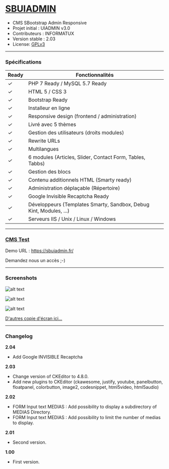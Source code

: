 # [SBUIADMIN](https://sbuiadmin.fr/)
- CMS SBootstrap Admin Responsive
- Projet initial : UIADMIN v3.0
- Contributeurs : INFORMATUX
- Version stable : 2.03
- License: [GPLv3](http://www.gnu.org/licenses/gpl-3.0.fr.html "Licence publique générale GNU v3")

---

### Spécifications

Ready | Fonctionnalités
--- | ---
*✓* | PHP 7 Ready / MySQL 5.7 Ready
*✓* | HTML 5 / CSS 3
*✓* | Bootstrap Ready
*✓* | Installeur en ligne
*✓* | Responsive design (frontend / administration)
*✓* | Livré avec 5 thèmes
*✓* | Gestion des utilisateurs (droits modules)
*✓* | Rewrite URLs
*✓* | Multilangues
*✓* | 6 modules (Articles, Slider, Contact Form, Tables, Tabbs)
*✓* | Gestion des blocs
*✓* | Contenu additionnels HTML (Smarty ready)
*✓* | Administration déplaçable (Répertoire)
*✓* | Google Invisible Recaptcha Ready
*✓* | Développeurs (Templates Smarty, Sandbox, Debug Kint, Modules, ...)
*✓* | Serveurs IIS / Unix / Linux / Windows

---

### [CMS Test](https://sbuiadmin.fr/)

Demo URL : https://sbuiadmin.fr/

Demandez nous un accès ;-)

---

### Screenshots

![alt text](https://sbuiadmin.fr/demo_github/sbuiadmin-theme-1.jpg "Un thème (front)")

![alt text](https://sbuiadmin.fr/demo_github/sbuiadmin-login-2.jpg "Login administration")

![alt text](https://sbuiadmin.fr/demo_github/sbuiadmin-admin-1.jpg "L'administration")

[D'autres copie d'écran ici...](https://sbuiadmin.fr/demo_img/ "SBUIADMIN Screenshots")

---

### Changelog

**2.04**
- Add Google INVISIBLE Recaptcha

**2.03**
- Change version of CKEditor to 4.8.0.
- Add new plugins to CKEditor (ckawesome, justify, youtube, panelbutton, floatpanel, colorbutton, image2, codesnippet, html5video, html5audio)

**2.02**
- FORM Input text MEDIAS : Add possibility to display a subdirectory of MEDIAS Directory.
- FORM Input text MEDIAS : Add possibility to limit the number of medias to display.

**2.01**
- Second version.

**1.00**
- First version.